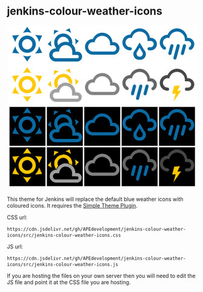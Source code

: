 # jenkins-colour-weather-icons

![Alt text](./images/jenkins-colour-weather-icons.png?raw=true "Jenkins Colour Weather Icons")

This theme for Jenkins will replace the default blue weather icons with coloured icons.
It requires the [Simple Theme Plugin](https://plugins.jenkins.io/simple-theme-plugin/).

CSS url:
```text
https://cdn.jsdelivr.net/gh/APEdevelopment/jenkins-colour-weather-icons/src/jenkins-colour-weather-icons.css
```

JS url:
```text
https://cdn.jsdelivr.net/gh/APEdevelopment/jenkins-colour-weather-icons/src/jenkins-colour-weather-icons.js
```

If you are hosting the files on your own server then you will need to edit the JS file and point it at the CSS file you are hosting.
